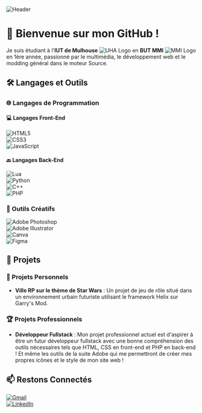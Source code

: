 ![Header](https://i.imgur.com/N9E9gnl.png)

# 👋 Bienvenue sur mon GitHub !

Je suis étudiant à l'**IUT de Mulhouse** ![UHA Logo](https://imgur.com/lcFWngi.png) en **BUT MMI** ![MMI Logo](https://imgur.com/MkGVTDb.png) en 1ère année, passionné par le multimédia, le développement web et le modding général dans le moteur Source.

## 🛠️ Langages et Outils

### 🌐 Langages de Programmation

#### 💻 Langages Front-End
![HTML5](https://img.shields.io/badge/HTML5-E34F26?style=for-the-badge&logo=html5&logoColor=white)  
![CSS3](https://img.shields.io/badge/CSS3-1572B6?style=for-the-badge&logo=css3&logoColor=white)  
![JavaScript](https://img.shields.io/badge/JavaScript-F7DF1E?style=for-the-badge&logo=javascript&logoColor=black)  

#### 🔙 Langages Back-End
![Lua](https://img.shields.io/badge/Lua-2C2D72?style=for-the-badge&logo=lua&logoColor=white)  
![Python](https://img.shields.io/badge/Python-3776AB?style=for-the-badge&logo=python&logoColor=white)  
![C++](https://img.shields.io/badge/C%2B%2B-00599C?style=for-the-badge&logo=c%2B%2B&logoColor=white)  
![PHP](https://img.shields.io/badge/PHP-777BB4?style=for-the-badge&logo=php&logoColor=white)  

### 🎨 Outils Créatifs
![Adobe Photoshop](https://img.shields.io/badge/Adobe%20Photoshop-31A8FF?style=for-the-badge&logo=adobe%20photoshop&logoColor=white)  
![Adobe Illustrator](https://img.shields.io/badge/Adobe%20Illustrator-FF9A00?style=for-the-badge&logo=adobe%20illustrator&logoColor=white)  
![Canva](https://img.shields.io/badge/Canva-00C4CC?style=for-the-badge&logo=canva&logoColor=white)  
![Figma](https://img.shields.io/badge/Figma-F24E1E?style=for-the-badge&logo=figma&logoColor=white)  

## 🌟 Projets

### 🚀 Projets Personnels
- **Ville RP sur le thème de Star Wars** : Un projet de jeu de rôle situé dans un environnement urbain futuriste utilisant le framework Helix sur Garry's Mod.

### 🏆 Projets Professionnels
- **Développeur Fullstack** : Mon projet professionnel actuel est d'aspirer à être un futur développeur fullstack avec une bonne compréhension des outils nécessaires tels que HTML, CSS en front-end et PHP en back-end ! Et même les outils de la suite Adobe qui me permettront de créer mes propres icônes et le style de mon site web !

## 📫 Restons Connectés
[![Gmail](https://img.shields.io/badge/Gmail-D14836?style=for-the-badge&logo=gmail&logoColor=white)](mailto:adamdominguez68@gmail.com)  
[![LinkedIn](https://img.shields.io/badge/LinkedIn-0077B5?style=for-the-badge&logo=linkedin&logoColor=white)](https://www.linkedin.com/in/adam-dominguez-793a8b329/)
